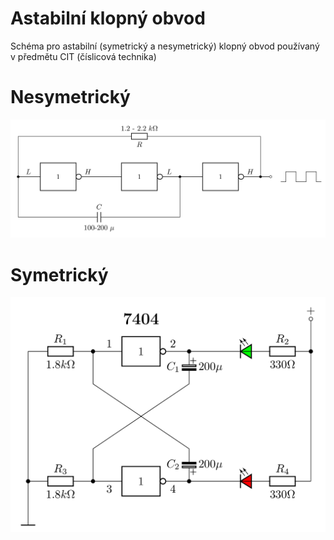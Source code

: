 # Astabilní klopný obvod
Schéma pro astabilní (symetrický a nesymetrický) klopný obvod používaný v předmětu CIT (číslicová technika)

# Nesymetrický
<picture>
  <source media="(prefers-color-scheme: dark)" srcset="KO_astabil_nesym.png" style="background-color:white">
  <source media="(prefers-color-scheme: light)" srcset="KO_astabil_nesym.png">
  <img alt="Nesymetrický astabilní klopný obvod" src="KO_astabil_nesym.png">
</picture>

# Symetrický
<picture>
  <source media="(prefers-color-scheme: dark)" srcset="KO_astabil_sym_color.png" style="background-color:white">
  <source media="(prefers-color-scheme: light)" srcset="KO_astabil_sym_color.png">
  <img alt="Symetrický astabilní klopný obvod" src="KO_astabil_sym_color.png">
</picture>
